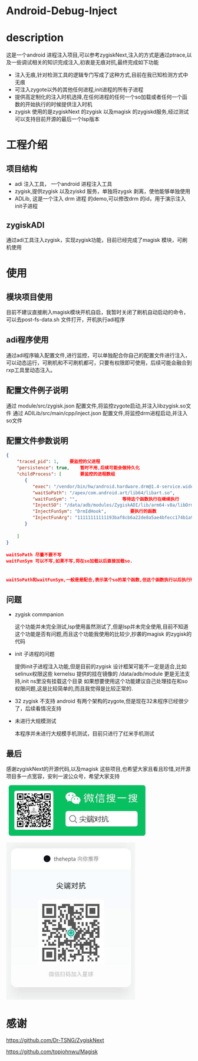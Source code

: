 # Android-Debug-Inject

# description

这是一个android 进程注入项目,可以参考zygiskNext,注入的方式是通过ptrace,以及一些调试相关的知识完成注入,初衷是无痕对抗,最终完成如下功能
+ 注入无痕,针对检测工具的逻辑专门写成了这种方式,目前在我已知检测方式中无痕
+ 可注入zygote以外的其他任何进程,init进程的所有子进程
+ 提供高定制化的注入时机选择,在任何进程的任何一个so加载或者任何一个函数的开始执行的时候提供注入时机
+ zygisk 使用的是zygiskNext 的zygisk 以及magisk 的zygiskd服务,经过测试可以支持目前开源的最后一个lsp版本

# 工程介绍

## 项目结构
+ adi 注入工具， 一个android 进程注入工具
+ zygisk,提供zygisk 以及zyiskd 服务，单独将zygsk 剥离，使他能够单独使用
+ ADLib, 这是一个注入 drm 进程 的demo,可以修改drm 的id，用于演示注入init子进程

## zygiskADI

通过adi工具注入zygisk，实现zygisk功能，目前已经完成了magisk 模块，可刷机使用


# 使用


## 模块项目使用

目前不建议直接刷入magisk模块开机自启，我暂时关闭了刷机自动启动的命令，可以去post-fs-data.sh 文件打开，开机执行adi程序

## adi程序使用
通过adi程序输入配置文件,进行监控，可以单独配合你自己的配置文件进行注入，可以动态运行，可刷机和不可刷机都可，只要有权限即可使用，后续可能会融合到rxp工具里动态注入。

## 配置文件例子说明
通过 module/src/zygisk.json 配置文件,将监控zygote启动,并注入libzygisk.so文件
通过 ADILib/src/main/cpp/inject.json 配置文件,将监控drm进程启动,并注入so文件

## 配置文件参数说明

```json
{  
    "traced_pid": 1,    要监控的父进程
    "persistence": true,    暂时不用,后续可能会做持久化
    "childProcess": [       要监控的进程数组
       {  
          "exec": "/vendor/bin/hw/android.hardware.drm@1.4-service.widevine",    监控的进程exec文件名字
          "waitSoPath": "/apex/com.android.art/lib64/libart.so",                 等待这个so加载在继续执行
          "waitFunSym": "",                 等待这个函数执行在继续执行 
          "InjectSO": "/data/adb/modules/ZygiskADI/lib/arm64-v8a/libDrmHook.so",  要加载的so文件
          "InjectFunSym": "DrmIdHook",         要执行的函数
          "InjectFunArg": "11111111111193baf8cb6a22de8a5ae4bfecc174b1a9405dc71b8b3fac1c734f"    函数参数,目前只支持一个,会传入第二个参数,第一个为so的handle
       }  
  
    ]  
}

waitSoPath 尽量不要不写
waitFunSym 可以不写,如果不写,将在so加载以后直接加载so.


waitSoPath和waitFunSym,一般是是配合,表示某个so的某个函数,但这个函数执行以后执行hook代码

```




## 问题
+ zygisk commpanion 

    这个功能并未完全测试,lsp使用虽然测试了,但是lsp并未完全使用,目前不知道这个功能是否有问题,而且这个功能我使用的比较少,抄袭的magisk 的zygisk的代码

+ init 子进程的问题

    提供init子进程注入功能,但是目前的zygisk 设计框架可能不一定是适合,比如selinux权限这些
    kernelsu 提供的挂在镜像的 /data/adb/module 更是无法支持,init ns里没有挂载这个目录
    如果想要使用这个功能建议自己处理挂在和so权限问题,这是比较简单的,而且我觉得是比较正常的.

+ 32 zygisk 不支持
    android 有两个架构的zygote,但是现在32未程序已经很少了，后续看情况支持

+ 未进行大规模测试

    本程序并未进行大规模手机测试，目前只进行了红米手机测试



## 最后
感谢zygiskNext的开源代码,以及magisk 这些项目,也希望大家且看且珍惜,对开源项目多一点宽容，安利一波公众号，希望大家支持

![输入图片说明](doc/images/wx.jpg)

![输入图片说明](doc/images/start.jpg)




 #  感谢
https://github.com/Dr-TSNG/ZygiskNext

https://github.com/topjohnwu/Magisk